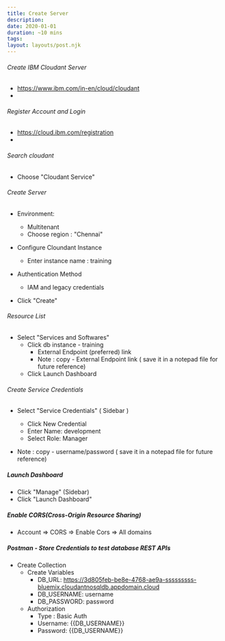 ```yaml
---
title: Create Server
description:
date: 2020-01-01
duration: ~10 mins
tags:
layout: layouts/post.njk
---
```


###### Create IBM Cloudant Server

- https://www.ibm.com/in-en/cloud/cloudant
-

###### Register Account and Login

- https://cloud.ibm.com/registration
-

###### Search cloudant

- Choose "Cloudant Service"


###### Create Server

- Environment:
  - Multitenant
  - Choose region : "Chennai"

- Configure Cloundant Instance
  - Enter instance name : training

- Authentication Method
  - IAM and legacy credentials

- Click "Create"

###### Resource List

- Select "Services and Softwares"
  - Click db instance - training
    - External Endpoint (preferred) link
    - Note : copy - External Endpoint link ( save it in a notepad file for future reference)
  - Click Launch Dashboard


###### Create Service Credentials

- Select "Service Credentials" ( Sidebar )
  - Click New Credential
  - Enter Name: development
  - Select Role: Manager

- Note : copy - username/password ( save it in a notepad file for future reference)

##### Launch Dashboard

- Click "Manage" (Sidebar)
- Click "Launch Dashboard"

##### Enable CORS(Cross-Origin Resource Sharing)

- Account => CORS => Enable Cors => All domains


##### Postman - Store Credentials to test database REST APIs

- Create Collection
  - Create Variables
    - DB_URL: https://3d805feb-be8e-4768-ae9a-sssssssss-bluemix.cloudantnosqldb.appdomain.cloud
    - DB_USERNAME: username
    - DB_PASSWORD: password
  - Authorization
    - Type : Basic Auth
    - Username: {{DB_USERNAME}}
    - Password: {{DB_USERNAME}}
